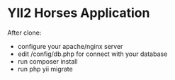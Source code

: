 YII2 Horses Application
============================

After clone: 
- configure your apache/nginx server
- edit /config/db.php for connect with your database
- run composer install
- run php yii migrate
